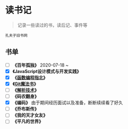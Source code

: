 # 读书记

> 记录一些读过的书，读后记、事件等

`孔夫子旧书网`

## 书单

- [ ] **《百年孤独》** 2020-07-18 ~
- [x] **《JavaScript设计模式与开发实践》**
- [x] **《[函数编程指北](https://llh911001.gitbooks.io/mostly-adequate-guide-chinese/content/)》**
- [x] **《[Git魔法书](http://www-cs-students.stanford.edu/~blynn/gitmagic/intl/zh_cn/index.html)》** 
- [ ] **《[解析技术](https://parsing-techniques.duguying.net/)》** 
- [ ] **《码农翻身》**
- [x] **《编码》** 由于期间经历面试以及准备，断断续续看了好久
- [ ] **《乔布斯传》**
- [ ] **《我的天才女友》**
- [ ] **《平凡的世界》**
